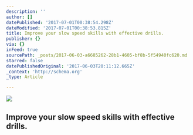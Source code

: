 ```yaml
---
description: ''
author: []
datePublished: '2017-07-01T00:38:54.298Z'
dateModified: '2017-07-01T00:38:53.815Z'
title: Improve your slow speed skills with effective drills.
publisher: {}
via: {}
inFeed: true
sourcePath: _posts/2017-06-03-a6685262-28b1-4605-bf8b-5f54940fc620.md
starred: false
datePublishedOriginal: '2017-06-03T20:11:12.665Z'
_context: 'http://schema.org'
_type: Article

---
```

![](https://the-grid-user-content.s3-us-west-2.amazonaws.com/c71190ac-bb77-439b-9207-6e40a04ae613.jpg)

## Improve your slow speed skills with effective drills.